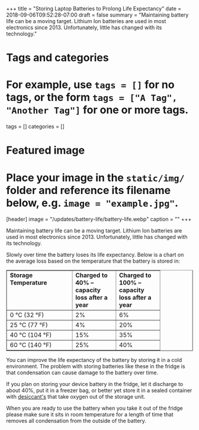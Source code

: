 +++
title = "Storing Laptop Batteries to Prolong Life Expectancy"
date = 2018-09-06T09:52:28-07:00
draft = false
summary = "Maintaining battery life can be a moving target. Lithium Ion batteries are used in most electronics since 2013. Unfortunately, little has changed with its technology."
# Tags and categories
# For example, use `tags = []` for no tags, or the form `tags = ["A Tag", "Another Tag"]` for one or more tags.
tags = []
categories = []

# Featured image
# Place your image in the `static/img/` folder and reference its filename below, e.g. `image = "example.jpg"`.
[header]
image = "/updates/battery-life/battery-life.webp"
caption = ""
+++

Maintaining battery life can be a moving target. Lithium Ion batteries are used in most electronics since 2013. Unfortunately, little has changed with its technology.

Slowly over time the battery loses its life expectancy. Below is a chart on the average loss based on the temperature that the battery is stored in:

<table border="1" cellspacing="0" cellpadding="2" width="365">
<tbody>
<tr class="su-even">
<td width="160" valign="top"><strong>Storage Temperature</strong></td>
<td width="101" valign="top"><strong>Charged to 40% &ndash; capacity loss after a year</strong></td>
<td width="102" valign="top"><strong> Charged to 100% &ndash; capacity loss after a year</strong></td>
</tr>
<tr>
<td width="160" valign="top">0 &deg;C (32 &deg;F)</td>
<td width="101" valign="top">2%</td>
<td width="102" valign="top">6%</td>
</tr>
<tr class="su-even">
<td width="160" valign="top">25 &deg;C (77 &deg;F)</td>
<td width="101" valign="top">4%</td>
<td width="102" valign="top">20%</td>
</tr>
<tr>
<td width="160" valign="top">40 &deg;C (104 &deg;F)</td>
<td width="101" valign="top">15%</td>
<td width="102" valign="top">35%</td>
</tr>
<tr class="su-even">
<td width="160" valign="top">60 &deg;C (140 &deg;F)</td>
<td width="101" valign="top">25%</td>
<td width="102" valign="top">40%</td>
</tr>
</tbody>
</table>
You can improve the life expectancy of the battery by storing it in a cold environment. The problem with storing batteries like these in the fridge is that condensation can cause damage to the battery over time.

If you plan on storing your device battery in the fridge, let it discharge to about 40%, put it in a freezer bag, or better yet store it in a sealed container with [desiccant's](https://www.amazon.com/s/?_encoding=UTF8&camp=1789&creative=390957&field-keywords=desiccant%20pack&linkCode=ur2&tag=groovyads-20&url=search-alias%3Daps) that take oxygen out of the storage unit.

When you are ready to use the battery when you take it out of the fridge please make sure it sits in room temperature for a length of time that removes all condensation from the outside of the battery.  
